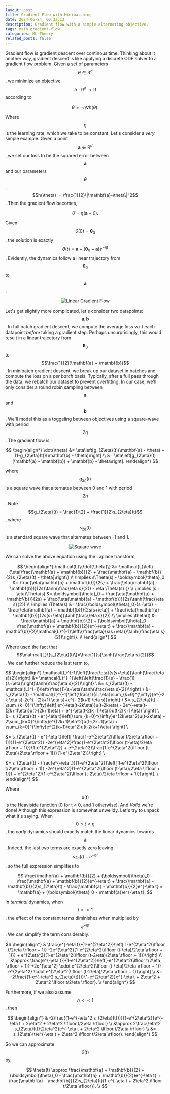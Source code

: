 ```yaml
---
layout: post
title: Gradient Flow with Minibatching
date: 2024-06-24  00:32:13
description: Gradient flow with a simple alternating objective.
tags: math gradient-flow
categories: ML-Theory
related_posts: false
---
```


Gradient flow is gradient descent over continous time. Thinking about it another way, gradient descent is like applying a discrete ODE solver to a gradient flow problem. Given a set of parameters $$\theta \in \mathrm{R}^d$$, we minimize an objective $$h : \mathrm{R}^d \to \mathrm{R}$$ according to

$$
\dot{\theta} = -\eta\nabla h(\theta).
$$

Where $$\eta$$ is the learning rate, which we take to be constant. Let's consider a *very* simple example. Given a point $$\mathbf{a}\in\mathrm{R}^d$$, we set our loss to be the squared error between $$\mathbf{a}$$ and our parameters $$\theta$$, $$h(\theta) := \frac{1}{2}\|\mathbf{a}-\theta\|^2$$. Then the gradient flow becomes,

$$
\dot{\theta} = \eta(\mathbf{a} - \theta).
$$

Given $$\theta(0)=\boldsymbol{\theta}_0$$, the solution is exactly $$\theta(t)=\mathbf{a} + (\boldsymbol{\theta}_0 - \mathbf{a})e^{-\eta t}$$. Evidently, the dynamics follow a linear trajectory from $$\boldsymbol{\theta}_0$$ to $$\mathbf{a}$$.

<p align="center">
<img title="Linear Gradient Flow" src="/assets/img/lineargf.png">
</p>

Let's get slightly more complicated, let's consider two datapoints: $$\mathbf{a},\mathbf{b}$$. In full batch gradient descent, we compute the average loss w.r.t each datapoint *before* taking a gradient step. Perhaps unsurprisingly, this would result in a linear trajectory from  $$\boldsymbol{\theta}_0$$ to $$\frac{1}{2}(\mathbf{a} + \mathbf{b})$$. In minibatch gradient descent, we break up our dataset in batches and compute the loss on a *per batch* basis. Typically, after a full pass through the data, we rebatch our dataset to prevent overfitting. In our case, we'll only consider a round robin sampling between $$\mathbf{a}$$ and $$\mathbf{b}$$. We'll model this as a toggeling between objectives using a square-wave with period $$2\eta$$. The gradient flow is,

$$
\begin{align*}
\dot{\theta} &= \eta\left[g_{2\eta}(t)(\mathbf{a} - \theta) + (1-g_{2\eta}(t))(\mathbf{b} - \theta)\right] \\
             &= \eta\left[g_{2\eta}(t)(\mathbf{a} - \mathbf{b}) + \mathbf{b}  - \theta\right].
\end{align*}
$$

where $$g_{2\eta}(t)$$ is a square wave that alternates between 0 and 1 with period $$2\eta$$. Note $$g_{2\eta}(t) = \frac{1}{2} + \frac{1}{2}s_{2\eta}(t)$$, where  $$s_{2\eta}(t)$$ is a standard square wave that alternates between -1 and 1. 

<p align="center">
<img title="Square wave" src="/assets/img/squarewave.png">
</p>

We can solve the above equation using the Laplace transform,

$$
\begin{align*}
\mathcal{L}\{\dot{\theta}\} &= \mathcal{L}\left\{\eta[\frac{\mathbf{a} + \mathbf{b}}{2} + \frac{\mathbf{a} - \mathbf{b}}{2}s_{2\eta}(t) - \theta]\right\} \\
\implies s\Theta(s) - \boldsymbol{\theta}_0 &= \frac{\eta(\mathbf{a} + \mathbf{b})}{2s} + \frac{\eta(\mathbf{a} - \mathbf{b})}{2s}\tanh(\frac{\eta s}{2}) - \eta \Theta(s) {} \\  
\implies (s + \eta)\Theta(s) &= \boldsymbol{\theta}_0 + \frac{\eta(\mathbf{a} + \mathbf{b})}{2s} + \frac{\eta(\mathbf{a} - \mathbf{b})}{2s}\tanh(\frac{\eta s}{2}) \\  
\implies \Theta(s) &= \frac{\boldsymbol{\theta}_0}{s+\eta} + \frac{\eta(\mathbf{a} + \mathbf{b})}{2s(s+\eta)} + \frac{\eta(\mathbf{a} - \mathbf{b})}{2s(s+\eta)}\tanh(\frac{\eta s}{2}) \\  
\implies \theta(t) &= \frac{\mathbf{a} + \mathbf{b}}{2} + (\boldsymbol{\theta}_0 -  \frac{\mathbf{a} + \mathbf{b}}{2})e^{-\eta t} + \frac{\mathbf{a} - \mathbf{b}}{2}\mathcal{L}^{-1}\left\{\frac{\eta}{s(s+\eta)}\tanh(\frac{\eta s}{2})\right\}. \\  
\end{align*}
$$

Where used the fact that $$\mathcal{L}\{s_{2\eta}(t)\}=\frac{1}{s}\tanh{\frac{\eta s}{2}}$$. We can further reduce the last term to, 

$$
\begin{align*}
\mathcal{L}^{-1}\left\{\frac{\eta}{s(s+\eta)}\tanh(\frac{\eta s}{2})\right\} &= \mathcal{L}^{-1}\left\{\left(\frac{1}{s} - \frac{1}{s+\eta}\right)\tanh(\frac{\eta s}{2})\right\} \\
&= s_{2\eta}(t) - \mathcal{L}^{-1}\left\{\frac{1}{s+\eta}\tanh(\frac{\eta s}{2})\right\} \\
&= s_{2\eta}(t) - \mathcal{L}^{-1}\left\{\frac{1}{s+\eta}\sum_{k=0}^{\infty}{e^{-2 k \eta s}-2e^{- (2k+1) \eta s}+e^{- 2(k+1) \eta s}}\right\} \\
&= s_{2\eta}(t) - \sum_{k=0}^{\infty}\left[ e^{-\eta(t-2k\eta)}u(t-2k\eta) - 2e^{-\eta(t-(2k+1)\eta)}u(t-(2k+1)\eta) + e^{-\eta(t-2(k+1)\eta)}u(t-2(k+1)\eta) \right] \\
&= s_{2\eta}(t) - e^{-\eta t}\left[\sum_{k=0}^{\infty}e^{2k\eta^2}u(t-2k\eta) 
                          - 2\sum_{k=0}^{\infty}e^{(2k+1)\eta^2}u(t-(2k+1)\eta) + 
                             \sum_{k=0}^{\infty}e^{2(k+1)\eta^2}u(t-2(k+1)\eta) \right] \\

&= s_{2\eta}(t) - e^{-\eta t}\left[ \frac{1-e^{2\eta^2(\lfloor t/2\eta \rfloor + 1)}}{1-e^{2\eta^2}}
                                    -2e^{\eta^2}\frac{1-e^{2\eta^2(\lfloor (t-\eta)/2\eta \rfloor + 1)}}{1-e^{2\eta^2}} 
                                    + e^{2\eta^2}\frac{1-e^{2\eta^2(\lfloor (t-2\eta)/2\eta \rfloor + 1)}}{1-e^{2\eta^2}}\right] \\

&= s_{2\eta}(t) - \frac{e^{-\eta t}}{1-e^{2\eta^2}}\left[ 1-e^{2\eta^2(\lfloor t/2\eta \rfloor + 1)}
                                    -2e^{\eta^2}(1-e^{2\eta^2(\lfloor (t-\eta)/2\eta \rfloor + 1)})
                                    + e^{2\eta^2}(1-e^{2\eta^2(\lfloor (t-2\eta)/2\eta \rfloor + 1)})\right]. \\
\end{align*}
$$

Where $$u(t)$$ is the Heaviside function (0 for t < 0, and 1 otherwise). And *Voilà* we're done! Although this expression is somewhat unweildy. Let's try to unpack what it's saying. When $$0 \leq t<\eta$$, the *early* dynamics should exactly match the linear dynamics towards $$\mathbf{a}$$. Indeed, the last two terms are exactly zero leaving $$s_{2\eta}(t) - e^{-\eta t}$$, so the full expression simplifies to

$$
\frac{\mathbf{a} + \mathbf{b}}{2} + (\boldsymbol{\theta}_0 - \frac{\mathbf{a} + \mathbf{b}}{2})e^{-\eta t} + \frac{\mathbf{a} - \mathbf{b}}{2}s_{2\eta}(t) - \frac{\mathbf{a} - \mathbf{b}}{2}e^{-\eta t} = \mathbf{a} + (\boldsymbol{\theta}_0 - \mathbf{a})e^{-\eta t}.
$$

In *terminal* dynamics, when $$t>>1$$, the effect of the constant terms diminishes when multiplied by $$e^{-\eta t}$$. We can simplify the term considerably:

$$
\begin{align*}
& \frac{e^{-\eta t}}{1-e^{2\eta^2}}\left[ 1-e^{2\eta^2(\lfloor t/2\eta \rfloor + 1)}
    -2e^{\eta^2}(1-e^{2\eta^2(\lfloor (t-\eta)/2\eta \rfloor + 1)})
    + e^{2\eta^2}(1-e^{2\eta^2(\lfloor (t-2\eta)/2\eta \rfloor + 1)})\right] \\
&\approx \frac{e^{-\eta t}}{1-e^{2\eta^2}}\left[-e^{2\eta^2(\lfloor t/2\eta \rfloor + 1)}
    +2e^{\eta^2} \cdot e^{2\eta^2(\lfloor (t-\eta)/2\eta \rfloor + 1)}
    -e^{2\eta^2} \cdot e^{2\eta^2(\lfloor (t-2\eta)/2\eta \rfloor + 1)}\right] \\
&= -2\frac{(1-e^{-\eta^2 s_{2\eta}(t)})}{1-e^{2\eta^2}}e^{-\eta t + 2\eta^2 + 2\eta^2 \lfloor t/2\eta \rfloor}. \\
\end{align*}
$$

Furthermore, if we also assume $$\eta << 1$$, then 

$$
\begin{align*}
& -2\frac{(1-e^{-\eta^2 s_{2\eta}(t)})}{1-e^{2\eta^2}}e^{-\eta t + 2\eta^2 + 2\eta^2 \lfloor t/2\eta \rfloor} \\
&\approx 2\frac{\eta^2 s_{2\eta}(t)}{2\eta^2}e^{-\eta t + 2\eta^2 \lfloor t/2\eta \rfloor} \\ 
&=  s_{2\eta}(t)e^{-\eta t + 2\eta^2 \lfloor t/2\eta \rfloor}.
\end{align*}
$$

So we can approximate $$\theta(t)$$ by,

$$
\theta(t) \approx \frac{\mathbf{a} + \mathbf{b}}{2} + (\boldsymbol{\theta}_0 -  \frac{\mathbf{a} + \mathbf{b}}{2})e^{-\eta t} + \frac{\mathbf{a} - \mathbf{b}}{2}s_{2\eta}(t)(1-e^{-\eta t + 2\eta^2 \lfloor t/2\eta \rfloor}). \\  
$$




